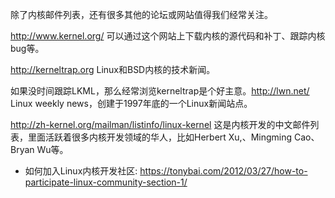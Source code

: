 除了内核邮件列表，还有很多其他的论坛或网站值得我们经常关注。

http://www.kernel.org/ 可以通过这个网站上下载内核的源代码和补丁、跟踪内核bug等。

http://kerneltrap.org Linux和BSD内核的技术新闻。

如果没时间跟踪LKML，那么经常浏览kerneltrap是个好主意。http://lwn.net/ Linux weekly news，创建于1997年底的一个Linux新闻站点。

http://zh-kernel.org/mailman/listinfo/linux-kernel 这是内核开发的中文邮件列表，里面活跃着很多内核开发领域的华人，比如Herbert  Xu,、Mingming Cao、Bryan Wu等。

* 如何加入Linux内核开发社区: https://tonybai.com/2012/03/27/how-to-participate-linux-community-section-1/

